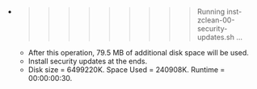 * >>>>>>>>> Running inst-zclean-00-security-updates.sh ...
  * After this operation, 79.5 MB of additional disk space will be used.
  * Install security updates at the ends.
  * Disk size = 6499220K. Space Used = 240908K. Runtime = 00:00:00:30.
